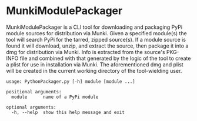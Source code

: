 # MunkiModulePackager
MunkiModulePackager is a CLI tool for downloading and packaging PyPi module sources for distribution via Munki.
Given a specified module(s) the tool will search PyPi for the tarred, zipped source(s). If a module source is found it will download, unzip, and extract the source, then package it into a dmg for distribution via Munki. Info is extracted from the source's PKG-INFO file and combined with that generated by the logic of the tool to create a plist for use in installation via Munki. The aforementioned dmg and plist will be created in the current working directory of the tool-wielding user.
```
usage: PythonPackager.py [-h] module [module ...]

positional arguments:
  module      name of a PyPi module

optional arguments:
  -h, --help  show this help message and exit
```
